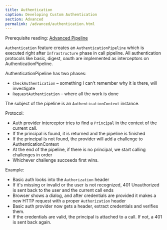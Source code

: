 ```yaml
---
title: Authentication
caption: Developing Custom Authentication
section: Advanced
permalink: /advanced/authentication.html
---
```


Prerequisite reading: [Advanced Pipeline](advanced/pipeline)

`Authentication` feature creates an `AuthenticationPipeline` which is executed right after `Infrastructure` phase
in call pipeline. All authentication protocols like basic, digest, oauth are implemented as interceptors on AuthenticationPipeline.

AuthenticationPipeline has two phases:

* `CheckAuthentication` – something I can't remember why it is there, will investigate
* `RequestAuthentication` – where all the work is done

The subject of the pipeline is an `AuthenticationContext` instance.

Protocol:

* Auth provider interceptor tries to find a `Principal` in the context of the current call.
* If the principal is found, it is returned and the pipeline is finished
* If the principal is not found, the provider will add a challenge to AuthenticationContext
* At the end of the pipeline, if there is no principal, we start calling challenges in order
* Whichever challenge succeeds first wins. 

Example:

* Basic auth looks into the `Authorization` header 
* If it's missing or invalid or the user is not recognized, 401 Unauthorized is sent back to the user and the current call ends
* Browser shows a dialog, and after credentials are provided it makes a new HTTP request with a proper `Authorization` header
* Basic auth provider now gets a header, extract credentials and verifies them. 
* If the credentials are valid, the principal is attached to a call. If not, a 401 is sent back again.


